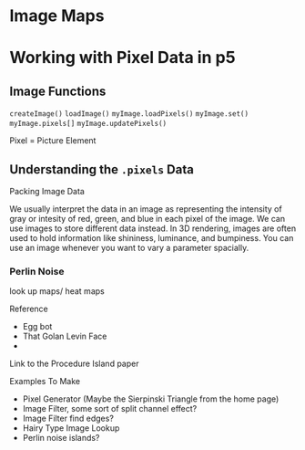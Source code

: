 
# Image Maps



# Working with Pixel Data in p5

## Image Functions
`createImage()`
`loadImage()`
`myImage.loadPixels()`
`myImage.set()`
`myImage.pixels[]`
`myImage.updatePixels()`

Pixel = Picture Element
## Understanding the `.pixels` Data
Packing Image Data

We usually interpret the data in an image as representing the intensity of gray or intesity of red, green, and blue in each pixel of the image. We can use images to store different data instead. In 3D rendering, images are often used to hold information like shininess, luminance, and bumpiness. You can use an image whenever you want to vary a parameter spacially. 


### Perlin Noise
look up maps/ heat maps


Reference
- Egg bot
- That Golan Levin Face 
- 

Link to the Procedure Island paper


Examples To Make
- Pixel Generator (Maybe the Sierpinski Triangle from the home page)
- Image Filter, some sort of split channel effect?
- Image Filter find edges?
- Hairy Type Image Lookup
- Perlin noise islands?
